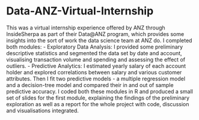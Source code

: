 # Data-ANZ-Virtual-Internship
This was a virtual internship experience offered by ANZ through InsideSherpa as part of their Data@ANZ program, which provides some insights into the sort of work the data science team at ANZ do. I completed both modules:  - Exploratory Data Analysis: I provided some preliminary descriptive statistics and segmented the data set by date and account, visualising transaction volume and spending and assessing the effect of outliers.  - Predictive Analytics: I estimated yearly salary of each account holder and explored correlations between salary and various customer attributes. Then I fit two predictive models - a multiple regression model and a decision-tree model and compared their in and out of sample predictive accuracy.  I coded both these modules in R and produced a small set of slides for the first module, explaining the findings of the preliminary exploration as well as a report for the whole project with code, discussion and visualisations integrated.
